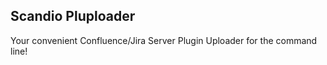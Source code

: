 ## Scandio Pluploader

Your convenient Confluence/Jira Server Plugin Uploader for the command line!


